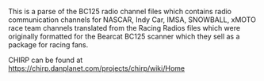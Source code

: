 This is a parse of the BC125 radio channel files which contains radio communication channels for NASCAR, Indy Car, IMSA, SNOWBALL, xMOTO race team channels translated from the Racing Radios files which were originally formatted for the Bearcat BC125 scanner which they sell as a package for racing fans.

CHIRP can be found at https://chirp.danplanet.com/projects/chirp/wiki/Home